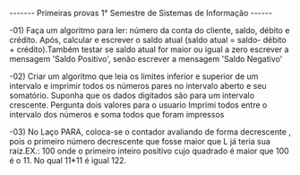 ------- Primeiras provas 1° Semestre de Sistemas de Informação ------

-01) Faça um algoritmo para ler: número da conta do cliente, saldo, débito e crédito. Após, calcular e escrever o saldo atual (saldo atual = saldo- débito + crédito).Também testar se saldo atual for maior ou igual a zero escrever a mensagem 'Saldo Positivo', senão escrever a mensagem 'Saldo Negativo'

-02) Criar um algoritmo que leia os limites inferior e superior de um intervalo e imprimir todos os números pares
no intervalo aberto e seu somatório. Suponha que os dados digitados são para um intervalo crescente. 
Pergunta dois valores para o usuario
Imprimi todos entre o intervalo dos números e soma todos que foram impressos

-03) No Laço PARA, coloca-se o contador avaliando de forma decrescente , pois o primeiro número decrescente que fosse maior que L já teria sua raiz.EX.: 100 onde o primeiro inteiro positivo cujo quadrado é maior que 100 é o 11. No qual 11*11 é igual 122.




